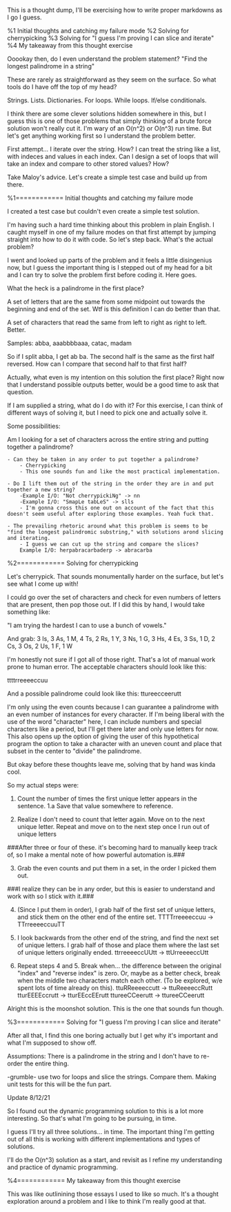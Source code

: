 This is a thought dump, I'll be exercising how to write proper markdowns as I go I guess.

%1 Initial thoughts and catching my failure mode
%2 Solving for cherrypicking
%3 Solving for "I guess I'm proving I can slice and iterate"
%4 My takeaway from this thought exercise

Ooookay then, do I even understand the problem statement?
"Find the longest palindrome in a string"

These are rarely as straightforward as they seem on the surface. So what tools do I have off the top of my head?

Strings.
Lists.
Dictionaries.
For loops.
While loops.
If/else conditionals.

I think there are some clever solutions hidden somewhere in this, but I guess this is one of those problems that simply thinking of a brute force solution won't really cut it. I'm wary of an O(n^2) or O(n^3) run time. But let's get anything working first so I understand the problem better.

First attempt... I iterate over the string. How? I can treat the string like a list, with indeces and values in each index. Can I design a set of loops that will take an index and compare to other stored values? How?

Take Maloy's advice. Let's create a simple test case and build up from there.

%1============ Initial thoughts and catching my failure mode

I created a test case but couldn't even create a simple test solution.

I'm having such a hard time thinking about this problem in plain English. I caught myself in one of my failure modes on that first attempt by jumping straight into how to do it with code. So let's step back. What's the actual problem?

I went and looked up parts of the problem and it feels a little disingenius now, but I guess the important thing is I stepped out of my head for a bit and I can try to solve the problem first before coding it. Here goes.

What the heck is a palindrome in the first place?

A set of letters that are the same from some midpoint out towards the beginning and end of the set. Wtf is this definition I can do better than that.

A set of characters that read the same from left to right as right to left. Better.

Samples: abba, aaabbbbaaa, catac, madam

So if I split abba, I get ab ba. The second half is the same as the first half reversed. How can I compare that second half to that first half?

Actually, what even is my intention on this solution the first place? Right now that I understand possible outputs better, would be a good time to ask that question.

If I am supplied a string, what do I do with it? For this exercise, I can think of different ways of solving it, but I need to pick one and actually solve it. 

Some possibilities:

Am I looking for a set of characters across the entire string and putting together a palindrome?

    - Can they be taken in any order to put together a palindrome?
        - Cherrypicking
        - This one sounds fun and like the most practical implementation.

    - Do I lift them out of the string in the order they are in and put together a new string?
        -Example I/O: "Not cherrypickiNg" -> nn
        -Example I/O: "SmapLe tabLeS" -> slls
        - I'm gonna cross this one out on account of the fact that this doesn't seem useful after exploring those examples. Yeah fuck that.

    - The prevailing rhetoric around what this problem is seems to be "find the longest palindromic substring," with solutions arond slicing and iterating.
        - I guess we can cut up the string and compare the slices?
        Example I/O: herpabracarbaderp -> abracarba

%2============ Solving for cherrypicking

Let's cherrypick. That sounds monumentally harder on the surface, but let's see what I come up with!

I could go over the set of characters and check for even numbers of letters that are present, then pop those out. If I did this by hand, I would take something like:

"I am trying the hardest I can to use a bunch of vowels."

And grab: 3 Is, 3 As, 1 M, 4 Ts, 2 Rs, 1 Y, 3 Ns, 1 G, 3 Hs, 4 Es, 3 Ss, 1 D, 2 Cs, 3 Os, 2 Us, 1 F, 1 W

I'm honestly not sure if I got all of those right. That's a lot of manual work prone to human error. The acceptable characters should look like this:

ttttrreeeeccuu

And a possible palindrome could look like this: ttureecceerutt

I'm only using the even counts because I can guarantee a palindrome with an even number of instances for every character. If I'm being liberal with the use of the word "character" here, I can include numbers and special characters like a period, but I'll get there later and only use letters for now. This also opens up the option of giving the user of this hypothetical program the option to take a character with an uneven count and place that subset in the center to "divide" the palindrome.

But okay before these thoughts leave me, solving that by hand was kinda cool.

So my actual steps were:

1. Count the number of times the first unique letter appears in the sentence.
    1.a Save that value somewhere to reference.

2. Realize I don't need to count that letter again. Move on to the next unique letter. Repeat and move on to the next step once I run out of unique letters

###After three or four of these. it's becoming hard to manually keep track of, so I make a mental note of how powerful automation is.###

3. Grab the even counts and put them in a set, in the order I picked them out. 
    
###I realize they can be in any order, but this is easier to understand and work with so I stick with it.###

4. (Since I put them in order), I grab half of the first set of unique letters, and stick them on the other end of the entire set. 
TTTTrreeeeccuu -> TTrreeeeccuuTT

5. I look backwards from the other end of the string, and find the next set of unique letters. I grab half of those and place them where the last set of unique letters originally ended.
ttrreeeeccUUtt -> ttUrreeeeccUtt

6. Repeat steps 4 and 5. Break when... the difference between the original "index" and "reverse index" is zero. Or, maybe as a better check, break when the middle two characters match each other. (To be explored, w/e spent lots of time already on this).
ttuRReeeeccutt -> ttuReeeeccRutt
tturEEEEccrutt -> tturEEccEErutt
ttureeCCeerutt -> ttureeCCeerutt

Alright this is the moonshot solution. This is the one that sounds fun though.

%3============ Solving for "I guess I'm proving I can slice and iterate"

After all that, I find this one boring actually but I get why it's important and what I'm supposed to show off.

Assumptions:
There is a palindrome in the string and I don't have to re-order the entire thing.

-grumble- use two for loops and slice the strings. Compare them. Making unit tests for this will be the fun part.

Update 8/12/21

So I found out the dynamic programming solution to this is a lot more interesting. So that's what I'm going to be pursuing, in time.

I guess I'll try all three solutions... in time. The important thing I'm getting out of all this is working with different implementations and types of solutions.

I'll do the O(n^3) solution as a start, and revisit as I refine my understanding and practice of dynamic programming.

%4============ My takeaway from this thought exercise

This was like outlinining those essays I used to like so much. It's a thought exploration around a problem and I like to think I'm really good at that.